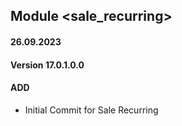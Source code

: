 ## Module <sale_recurring>

#### 26.09.2023
#### Version 17.0.1.0.0
#### ADD

- Initial Commit for Sale Recurring

